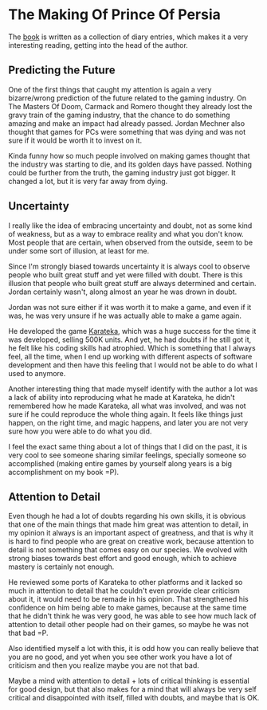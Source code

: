 # The Making Of Prince Of Persia

The [book](https://www.amazon.com/Making-Prince-Persia-Journals-1985-1993-Illustrated-dp-0578627310/dp/0578627310/)
is written as a collection of diary entries, which makes it a very interesting
reading, getting into the head of the author.

## Predicting the Future

One of the first things that caught my attention is again a very bizarre/wrong
prediction of the future related to the gaming industry. On The Masters Of Doom,
Carmack and Romero thought they already lost the gravy train of the gaming
industry, that the chance to do something amazing and make an impact had already
passed. Jordan Mechner also thought that games for PCs were something that
was dying and was not sure if it would be worth it to invest on it.

Kinda funny how so much people involved on making games thought that the
industry was starting to die, and its golden days have passed. Nothing could be
further from the truth, the gaming industry just got bigger. It changed a lot,
but it is very far away from dying.

## Uncertainty

I really like the idea of embracing uncertainty and doubt, not as some kind of
weakness, but as a way to embrace reality and what you don't know. Most people
that are certain, when observed from the outside, seem to be under some sort
of illusion, at least for me.

Since I'm strongly biased towards uncertainty it is always cool to observe people
who built great stuff and yet were filled with doubt. There is this illusion that
people who built great stuff are always determined and certain. Jordan certainly
wasn't, along almost an year he was drown in doubt.

Jordan was not sure either if it was worth it to make a game,
and even if it was, he was very unsure if he was actually able to
make a game again.

He developed the game [Karateka](https://en.wikipedia.org/wiki/Karateka_(video_game)),
which was a huge success for the time it was developed, selling 500K units. And yet,
he had doubts if he still got it, he felt like his coding skills had atrophied.
Which is something that I always feel, all the time, when I end up working with
different aspects of software development and then have this feeling that I would
not be able to do what I used to anymore.

Another interesting thing that made myself identify with the author a lot was
a lack of ability into reproducing what he made at Karateka, he didn't remembered
how he made Karateka, all what was involved, and was not sure if he could reproduce
the whole thing again. It feels like things just happen, on the right time,
and magic happens, and later you are not very sure how you were able to do
what you did.

I feel the exact same thing about a lot of things that I did on the past,
it is very cool to see someone sharing similar feelings, specially someone so
accomplished (making entire games by yourself along years is a big accomplishment
on my book =P).

## Attention to Detail

Even though  he had a lot of doubts regarding his own skills, it is obvious that
one of the main things that made him great was attention to detail,
in my opinion it always is an important aspect of greatness, and that
is why it is hard to find people who are great on creative work, because 
attention to detail is not something that comes easy on our species. We
evolved with strong biases towards best effort and good enough, which
to achieve mastery is certainly not enough.

He reviewed some ports of Karateka to other platforms and it lacked so much
in attention to detail that he couldn't even provide clear criticism about it,
it would need to be remade in his opinion. That strengthened his confidence
on him being able to make games, because at the same time that he didn't
think he was very good, he was able to see how much lack of attention
to detail other people had on their games, so maybe he was not that bad =P.

Also identified myself a lot with this, it is odd how you can really believe
that you are no good, and yet when you see other work you have a lot of
criticism and then you realize maybe you are not that bad.

Maybe a mind with attention to detail + lots of critical thinking is
essential for good design, but that also makes for a mind that will always
be very self critical and disappointed with itself, filled with doubts, and
maybe that is OK.
